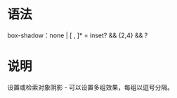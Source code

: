 # 语法
box-shadow：none | <shadow> [ , <shadow> ]*
<shadow> = inset? && <length>{2,4} && <color>?
# 说明
设置或检索对象阴影
    - 可以设置多组效果，每组以逗号分隔。
